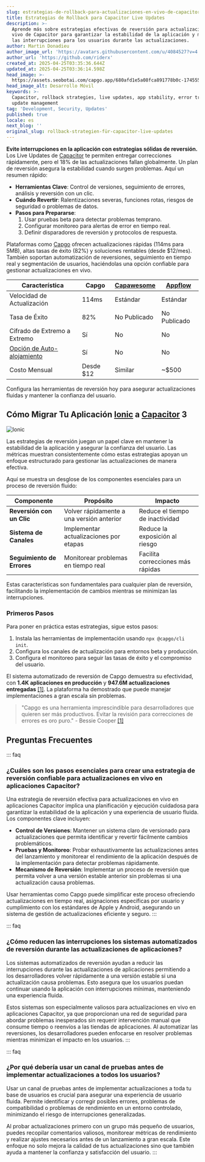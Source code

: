```yaml
---
slug: estrategias-de-rollback-para-actualizaciones-en-vivo-de-capacitor
title: Estrategias de Rollback para Capacitor Live Updates
description: >-
  Aprende más sobre estrategias efectivas de reversión para actualizaciones en
  vivo de Capacitor para garantizar la estabilidad de la aplicación y minimizar
  las interrupciones para los usuarios durante las actualizaciones.
author: Martin Donadieu
author_image_url: 'https://avatars.githubusercontent.com/u/4084527?v=4'
author_url: 'https://github.com/riderx'
created_at: 2025-04-25T03:35:36.644Z
updated_at: 2025-04-25T03:36:14.598Z
head_image: >-
  https://assets.seobotai.com/capgo.app/680afd1e5a08fca891778b0c-1745552174598.jpg
head_image_alt: Desarrollo Móvil
keywords: >-
  Capacitor, rollback strategies, live updates, app stability, error tracking,
  update management
tag: 'Development, Security, Updates'
published: true
locale: es
next_blog: ''
original_slug: rollback-strategien-für-capacitor-live-updates
---
```

**Evite interrupciones en la aplicación con estrategias sólidas de reversión.** Los Live Updates de [Capacitor](https://capacitorjs.com/) te permiten entregar correcciones rápidamente, pero el 18% de las actualizaciones fallan globalmente. Un plan de reversión asegura la estabilidad cuando surgen problemas. Aquí un resumen rápido:

-   **Herramientas Clave**: Control de versiones, seguimiento de errores, análisis y reversión con un clic.
-   **Cuándo Revertir**: Ralentizaciones severas, funciones rotas, riesgos de seguridad o problemas de datos.
-   **Pasos para Prepararse**:
    1.  Usar pruebas beta para detectar problemas temprano.
    2.  Configurar monitoreo para alertas de error en tiempo real.
    3.  Definir disparadores de reversión y protocolos de respuesta.

Plataformas como [Capgo](https://capgo.app/) ofrecen actualizaciones rápidas (114ms para 5MB), altas tasas de éxito (82%) y soluciones rentables (desde $12/mes). También soportan automatización de reversiones, seguimiento en tiempo real y segmentación de usuarios, haciéndolas una opción confiable para gestionar actualizaciones en vivo.

| **Característica** | **Capgo** | **[Capawesome](https://capawesome.io/)** | **[Appflow](https://ionic.io/appflow/)** |
| --- | --- | --- | --- |
| Velocidad de Actualización | 114ms | Estándar | Estándar |
| Tasa de Éxito | 82% | No Publicado | No Publicado |
| Cifrado de Extremo a Extremo | Sí | No | No |
| [Opción de Auto-alojamiento](https://capgo.app/blog/self-hosted-capgo/) | Sí | No | No |
| Costo Mensual | Desde $12 | Similar | ~$500 |

Configura las herramientas de reversión hoy para asegurar actualizaciones fluidas y mantener la confianza del usuario.

## Cómo Migrar Tu Aplicación [Ionic](https://ionicframework.com/) a [Capacitor](https://capacitorjs.com/) 3

![Ionic](https://assets.seobotai.com/capgo.app/680afd1e5a08fca891778b0c/e144b5b930d9d793c665f9f08c6b1196.jpg)

Las estrategias de reversión juegan un papel clave en mantener la estabilidad de la aplicación y asegurar la confianza del usuario. Las métricas muestran consistentemente cómo estas estrategias apoyan un enfoque estructurado para gestionar las actualizaciones de manera efectiva.

Aquí se muestra un desglose de los componentes esenciales para un proceso de reversión fluido:

| Componente | Propósito | Impacto |
| --- | --- | --- |
| **Reversión con un Clic** | Volver rápidamente a una versión anterior | Reduce el tiempo de inactividad |
| **Sistema de Canales** | Implementar actualizaciones por etapas | Reduce la exposición al riesgo |
| **Seguimiento de Errores** | Monitorear problemas en tiempo real | Facilita correcciones más rápidas |

Estas características son fundamentales para cualquier plan de reversión, facilitando la implementación de cambios mientras se minimizan las interrupciones.

### Primeros Pasos

Para poner en práctica estas estrategias, sigue estos pasos:

1.  Instala las herramientas de implementación usando `npx @capgo/cli init`.
2.  Configura los canales de actualización para entornos beta y producción.
3.  Configura el monitoreo para seguir las tasas de éxito y el compromiso del usuario.

El sistema automatizado de reversión de Capgo demuestra su efectividad, con **1.4K aplicaciones en producción** y **947.6M actualizaciones entregadas** [\[1\]](https://capgo.app/). La plataforma ha demostrado que puede manejar implementaciones a gran escala sin problemas.

> "Capgo es una herramienta imprescindible para desarrolladores que quieren ser más productivos. Evitar la revisión para correcciones de errores es oro puro." - Bessie Cooper [\[1\]](https://capgo.app/)

## Preguntas Frecuentes

::: faq
### ¿Cuáles son los pasos esenciales para crear una estrategia de reversión confiable para actualizaciones en vivo en aplicaciones Capacitor?

Una estrategia de reversión efectiva para actualizaciones en vivo en aplicaciones Capacitor implica una planificación y ejecución cuidadosa para garantizar la estabilidad de la aplicación y una experiencia de usuario fluida. Los componentes clave incluyen:

-   **Control de Versiones**: Mantener un sistema claro de versionado para actualizaciones que permita identificar y revertir fácilmente cambios problemáticos.
-   **Pruebas y Monitoreo**: Probar exhaustivamente las actualizaciones antes del lanzamiento y monitorear el rendimiento de la aplicación después de la implementación para detectar problemas rápidamente.
-   **Mecanismo de Reversión**: Implementar un proceso de reversión que permita volver a una versión estable anterior sin problemas si una actualización causa problemas.

Usar herramientas como Capgo puede simplificar este proceso ofreciendo actualizaciones en tiempo real, asignaciones específicas por usuario y cumplimiento con los estándares de Apple y Android, asegurando un sistema de gestión de actualizaciones eficiente y seguro.
:::

::: faq
### ¿Cómo reducen las interrupciones los sistemas automatizados de reversión durante las actualizaciones de aplicaciones?

Los sistemas automatizados de reversión ayudan a reducir las interrupciones durante las actualizaciones de aplicaciones permitiendo a los desarrolladores volver rápidamente a una versión estable si una actualización causa problemas. Esto asegura que los usuarios puedan continuar usando la aplicación con interrupciones mínimas, manteniendo una experiencia fluida.

Estos sistemas son especialmente valiosos para actualizaciones en vivo en aplicaciones Capacitor, ya que proporcionan una red de seguridad para abordar problemas inesperados sin requerir intervención manual que consume tiempo o reenvíos a las tiendas de aplicaciones. Al automatizar las reversiones, los desarrolladores pueden enfocarse en resolver problemas mientras minimizan el impacto en los usuarios.
:::

::: faq
### ¿Por qué debería usar un canal de pruebas antes de implementar actualizaciones a todos los usuarios?

Usar un canal de pruebas antes de implementar actualizaciones a toda tu base de usuarios es crucial para asegurar una experiencia de usuario fluida. Permite identificar y corregir posibles errores, problemas de compatibilidad o problemas de rendimiento en un entorno controlado, minimizando el riesgo de interrupciones generalizadas.

Al probar actualizaciones primero con un grupo más pequeño de usuarios, puedes recopilar comentarios valiosos, monitorear métricas de rendimiento y realizar ajustes necesarios antes de un lanzamiento a gran escala. Este enfoque no solo mejora la calidad de tus actualizaciones sino que también ayuda a mantener la confianza y satisfacción del usuario.
:::
